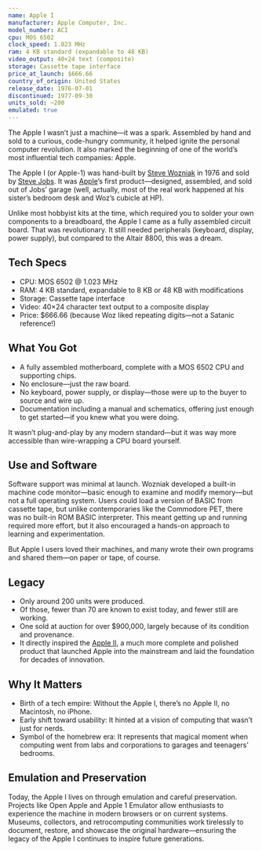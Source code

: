 ```yaml
---
name: Apple I
manufacturer: Apple Computer, Inc.
model_number: ACI
cpu: MOS 6502
clock_speed: 1.023 MHz
ram: 4 KB standard (expandable to 48 KB)
video_output: 40×24 text (composite)
storage: Cassette tape interface
price_at_launch: $666.66
country_of_origin: United States
release_date: 1976-07-01
discontinued: 1977-09-30
units_sold: ~200
emulated: true
---
```


The Apple I wasn’t just a machine—it was a spark. Assembled by hand and sold to a curious, code-hungry community, it helped ignite the personal computer revolution. It also marked the beginning of one of the world’s most influential tech companies: Apple.

The Apple I (or Apple-1) was hand-built by [Steve Wozniak](/people/steve-wozniak) in 1976 and sold by [Steve Jobs](/people/steve-jobs). It was [Apple](/companies/apple)’s first product—designed, assembled, and sold out of Jobs’ garage (well, actually, most of the real work happened at his sister’s bedroom desk and Woz’s cubicle at HP).

Unlike most hobbyist kits at the time, which required you to solder your own components to a breadboard, the Apple I came as a fully assembled circuit board. That was revolutionary. It still needed peripherals (keyboard, display, power supply), but compared to the Altair 8800, this was a dream.

## Tech Specs

* CPU: MOS 6502 @ 1.023 MHz
* RAM: 4 KB standard, expandable to 8 KB or 48 KB with modifications
* Storage: Cassette tape interface
* Video: 40×24 character text output to a composite display
* Price: $666.66 (because Woz liked repeating digits—not a Satanic reference!)

## What You Got

* A fully assembled motherboard, complete with a MOS 6502 CPU and supporting chips.
* No enclosure—just the raw board.
* No keyboard, power supply, or display—those were up to the buyer to source and wire up.
* Documentation including a manual and schematics, offering just enough to get started—if you knew what you were doing.

It wasn’t plug-and-play by any modern standard—but it was way more accessible than wire-wrapping a CPU board yourself.

## Use and Software

Software support was minimal at launch. Wozniak developed a built-in machine code monitor—basic enough to examine and modify memory—but not a full operating system. Users could load a version of BASIC from cassette tape, but unlike contemporaries like the Commodore PET, there was no built-in ROM BASIC interpreter. This meant getting up and running required more effort, but it also encouraged a hands-on approach to learning and experimentation.

But Apple I users loved their machines, and many wrote their own programs and shared them—on paper or tape, of course.

## Legacy

* Only around 200 units were produced.
* Of those, fewer than 70 are known to exist today, and fewer still are working.
* One sold at auction for over $900,000, largely because of its condition and provenance.
* It directly inspired the [Apple II](/systems/apple-ii), a much more complete and polished product that launched Apple into the mainstream and laid the foundation for decades of innovation.

## Why It Matters

* Birth of a tech empire: Without the Apple I, there’s no Apple II, no Macintosh, no iPhone.
* Early shift toward usability: It hinted at a vision of computing that wasn’t just for nerds.
* Symbol of the homebrew era: It represents that magical moment when computing went from labs and corporations to garages and teenagers’ bedrooms.

## Emulation and Preservation

Today, the Apple I lives on through emulation and careful preservation. Projects like Open Apple and Apple 1 Emulator allow enthusiasts to experience the machine in modern browsers or on current systems. Museums, collectors, and retrocomputing communities work tirelessly to document, restore, and showcase the original hardware—ensuring the legacy of the Apple I continues to inspire future generations.
